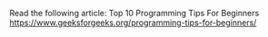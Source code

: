 Read the following article: Top 10 Programming Tips For Beginners https://www.geeksforgeeks.org/programming-tips-for-beginners/
